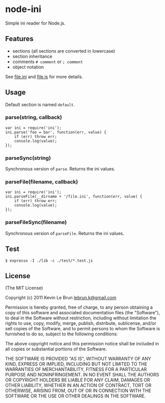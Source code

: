 # node-ini

Simple ini reader for Node.js.

## Features

- sections (all sections are converted in lowercase)
- section inheritance
- comments `# comment` or `; comment`
- object notation

See [file.ini](https://github.com/kevinlebrun/node-ini/blob/master/test/file.ini) and [file.js](https://github.com/kevinlebrun/node-ini/blob/master/test/file.js) for more details.

## Usage

Default section is named `default`.

### parse(string, callback)

    var ini = require('ini');
    ini.parse('foo = bar', function(err, value) {
        if (err) throw err;
        console.log(value);
    });

### parseSync(string)

Synchronous version of `parse`. Returns the ini values.

### parseFile(filename, callback)

    var ini = require('ini');
    ini.parseFile(__dirname + '/file.ini', function(err, value) {
        if (err) throw err;
        console.log(value);
    });

### parseFileSync(filename)

Synchronous version of `parseFile`. Returns the ini values.

## Test

    $ expresso -I ./lib -c ./test/*.test.js

## License

(The MIT License)

Copyright (c) 2011 Kevin Le Brun <lebrun.k@gmail.com>

Permission is hereby granted, free of charge, to any person obtaining a copy
of this software and associated documentation files (the "Software"), to deal
in the Software without restriction, including without limitation the rights
to use, copy, modify, merge, publish, distribute, sublicense, and/or sell
copies of the Software, and to permit persons to whom the Software is
furnished to do so, subject to the following conditions:

The above copyright notice and this permission notice shall be included in
all copies or substantial portions of the Software.

THE SOFTWARE IS PROVIDED "AS IS", WITHOUT WARRANTY OF ANY KIND, EXPRESS OR
IMPLIED, INCLUDING BUT NOT LIMITED TO THE WARRANTIES OF MERCHANTABILITY,
FITNESS FOR A PARTICULAR PURPOSE AND NONINFRINGEMENT. IN NO EVENT SHALL THE
AUTHORS OR COPYRIGHT HOLDERS BE LIABLE FOR ANY CLAIM, DAMAGES OR OTHER
LIABILITY, WHETHER IN AN ACTION OF CONTRACT, TORT OR OTHERWISE, ARISING FROM,
OUT OF OR IN CONNECTION WITH THE SOFTWARE OR THE USE OR OTHER DEALINGS IN
THE SOFTWARE.

